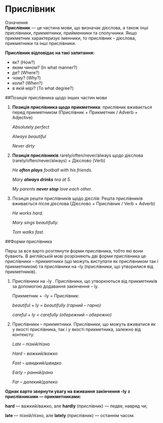 # Прислiвник

<div class="space">
<div class="eoz-wrap">
<span class="eoz">Означення</span>
<div class="eoz-text">
<b>Прислівник</b> — це частина мови, що  визначає дієслова, а також інші прислівники, прикметники, прийменники та сполучники. Якщо прикметник характеризує іменники, то прислівник – дієслова, прикметники та інші прислівники.
</div>
</div>
</div>

<p><b>Прислівник відповідає на такі запитання:</b></p>
<ul>
<li>як? (How?)</li>
<li>яким чином? (In what manner?)</li>
<li>де? (Where?)</li>
<li>чому? (Why?)</li>
<li>коли? (When?)</li>
<li>в якій мірі? (To what degree?)</li>
</ul>

##Позиція прислівника щодо інших частин мови

<ol>
<li><b>Позиція прислівника щодо прикметника</b>: прислівник вживається перед прикметником (Прислівник + Прикметник / Adverb + Adjective)</li>
<p><i>Absolutely perfect</i></p>
<p><i>Always beautiful</i></p>
<p><i>Never dirty</i></p>
<li><b>Позиція прислівників</b> rarely/often/never/always щодо дієслова (rarely/often/never/always) + Дієслово (Verb)</li>
<p><i>He <b>often plays</b> football with his friends.</i></p>
<p><i>Mary <b>always drinks</b> tea at 5.</i></p>
<p><i>My parents <b>never stop</b> love each other.</i></p>
<li>Позиція решти прислівників щодо дієслів: Решта прислівників вживається після дієслова (Дієслово + Прислівник / Verb + Adverb)</li>
<p><i>He works hard.</i></p>
<p><i>Mary sings beautifully.</i></p>
<p><i>Tom walks fast.</i></p>
</ol>

##Форми прислівника

<p>Перш за все варто розглянути форми прислівника, тобто які вони бувають. В англійській мові розрізняють дві форми прислівника це прислівники – прикметники (що можуть виступати як прислівником так і прикметником) та прислівники на –ly (прислівники, що утворилися від прикметників).</p>

<ol>
<li>Прислівники на -ly . Прислівники, що утворюються від прикметників за допомогою додавання закінчення – ly.</li>
<p>Прикметник + -ly = Прислівник:</p>
<p><i>beautiful + ly = beautifully (гарний – гарно)</i></p>
<p><i>careful + ly = carefully (обережний – обережно)</i></p>
<li>Прислівники – прикметники. Прислівники, що можуть вживатися як у якості прислівника, так і у якості прикметника, залежно від контексту.</li>
<p><i>Late – пізній/пізно</i></p>
<p><i>Hard – важкий/важко</i></p>
<p><i>Fast – швидкий/швидко</i></p>
<p><i>Early – ранній/рано</i></p>
<p><i>Far – далекий/далеко</i></p>
</ol>

<p><b>Однак варто звернути увагу на вживання закінчення -ly з прислівниками — прикметниками:</b></p>

<p><b>hard</b> — важкий/важко, але <b>hardly</b> (прислівник) — ледве, навряд чи;</p>
<p><b>late</b> — пізній/пізно, але <b>lately</b> (прислівник) — останнім часом.</p>

